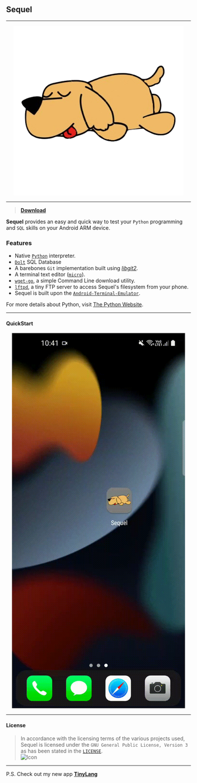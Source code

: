 ## Sequel

---

<p align="center">
  <img src="https://raw.githubusercontent.com/searemind/searemind.github.io/main/icon.png" />
</p>

---

> [**Download**](https://github.com/searemind/searemind.github.io/releases/download/v1.0/Sequel-v1.0.apk)

**Sequel** provides an easy and quick way to test your `Python` programming and `SQL` skills on your Android ARM device. 

### Features
+ Native [`Python`](https://github.com/qpython-android/qpython3) interpreter.
+ [`Dolt`](https://github.com/dolthub/dolt) SQL Database 
+ A barebones `Git` implementation built using [*libgit2*](https://github.com/libgit2/libgit2).
+ A terminal text editor ([`micro`](https://github.com/zyedidia/micro)).
+ [`wget-go`](https://github.com/miihael/wget-go), a simple Command Line download utility.
+ [`lftpd`](https://github.com/vonnieda/lftpd), a tiny FTP server to access Sequel's filesystem from your phone.
+ Sequel is built upon the [`Android-Terminal-Emulator`](https://github.com/jackpal/Android-Terminal-Emulator).

For more details about Python, visit [The Python Website](https://www.python.org).

---

#### QuickStart

<p align="center">
  <img src="https://raw.githubusercontent.com/searemind/searemind.github.io/main/how.gif" />
</p>

---

#### License
> In accordance with the licensing terms of the various projects used, Sequel is licensed under the `GNU General Public License, Version 3` as has been stated in the [`LICENSE`](https://github.com/searemind/searemind.github.io/blob/main/LICENSE).   
![Icon](https://upload.wikimedia.org/wikipedia/commons/thumb/8/86/GPL_v3_Blue_Badge.svg/100px-GPL_v3_Blue_Badge.svg.png)  

---

P.S. Check out my new app [**TinyLang**](https://github.com/searemind/searemind.github.io/raw/main/TinyLang-v4.3.apk)
